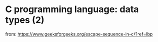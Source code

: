 # C programming language: data types (2)

from:
https://www.geeksforgeeks.org/escape-sequence-in-c/?ref=lbp